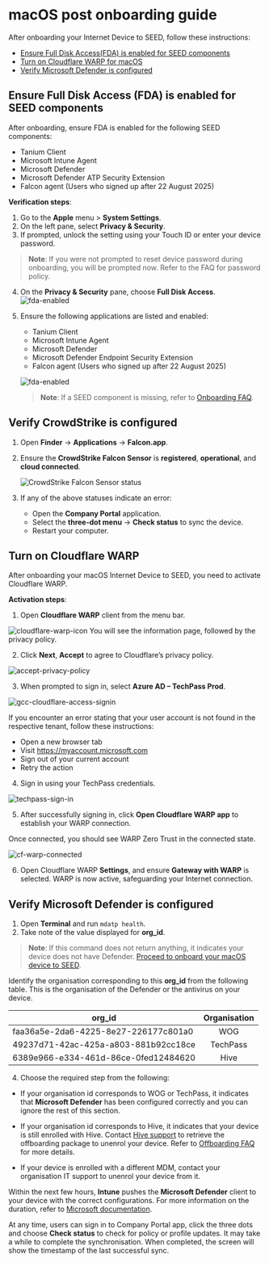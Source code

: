 # macOS post onboarding guide

After onboarding your Internet Device to SEED, follow these instructions:

- [Ensure Full Disk Access(FDA) is enabled for SEED components](#ensure-full-disk-accessfda-is-enabled-for-seed-components)
- [Turn on Cloudflare WARP for macOS](#turn-on-cloudflare-warp-for-macos)
- [Verify Microsoft Defender is configured](verify-microsoft-defender-is-configured)

## Ensure Full Disk Access (FDA) is enabled for SEED components

After onboarding, ensure FDA is enabled for the following SEED components:

- Tanium Client
- Microsoft Intune Agent
- Microsoft Defender
- Microsoft Defender ATP Security Extension 
- Falcon agent (Users who signed up after 22 August 2025)

**Verification steps**:

1. Go to the **Apple** menu > **System Settings**.  
2. On the left pane, select **Privacy & Security**.
3. If prompted, unlock the setting using your Touch ID or enter your device password.

> **Note**: If you were not prompted to reset device password during onboarding, you will be prompted now. Refer to the FAQ for password policy.

4. On the **Privacy & Security** pane, choose **Full Disk Access**.
  ![fda-enabled](../images/macosimage-1.png)

5. Ensure the following applications are listed and enabled:

    - Tanium Client
    - Microsoft Intune Agent
    - Microsoft Defender
    - Microsoft Defender Endpoint Security Extension
    - Falcon agent (Users who signed up after 22 August 2025)


    ![fda-enabled](../images/macosimage-2.png)

    >**Note**: If a SEED component is missing, refer to [Onboarding FAQ](/faqs/onboarding-faq).

## Verify CrowdStrike is configured

1. Open **Finder** → **Applications** → **Falcon.app**.
2. Ensure the **CrowdStrike Falcon Sensor** is **registered**, **operational**, and **cloud connected**.  

   ![CrowdStrike Falcon Sensor status](macosimage-3.png)

3. If any of the above statuses indicate an error:
   - Open the **Company Portal** application.
   - Select the **three-dot menu** → **Check status** to sync the device.
   - Restart your computer.
   
## Turn on Cloudflare WARP

After onboarding your macOS Internet Device to SEED, you need to activate Cloudflare WARP.

**Activation steps**:

1. Open **Cloudflare WARP** client from the menu bar.

  ![cloudflare-warp-icon](../images/onboarding-for-macos/cloudflare-icon.png) 
  You will see the information page, followed by the privacy policy.

2. Click **Next**, **Accept** to agree to Cloudflare’s privacy policy.

  ![accept-privacy-policy](../images/cloudflare-warp-macos/accept-privacy-policy.png)

3. When prompted to sign in, select **Azure AD – TechPass Prod**.

  ![gcc-cloudflare-access-signin](../images/cloudflare-warp-macos/gcc-cloudflare-access-signin.png ':size=50%')
  
  If you encounter an error stating that your user account is not found in the respective tenant, follow these instructions:

  - Open a new browser tab
  - Visit https://myaccount.microsoft.com
  - Sign out of your current account
  - Retry the action

4. Sign in using your TechPass credentials.

  ![techpass-sign-in](../images/cloudflare-warp-macos/techpass-sign-in.png ':size=50%')

5. After successfully signing in, click **Open Cloudflare WARP app** to establish your WARP connection.

Once connected, you should see WARP Zero Trust in the connected state.
  
  ![cf-warp-connected](../images/cloud-flare-connected.png ':size=50%')

6. Open Cloudflare WARP **Settings**, and ensure **Gateway with WARP** is selected. WARP is now active, safeguarding your Internet connection.

## Verify Microsoft Defender is configured

1. Open **Terminal** and run `mdatp health`.
2. Take note of the value displayed for **org_id**.

> **Note**: If this command does not return anything, it indicates your device does not have Defender. [Proceed to onboard your macOS device to SEED](/onboard-device/identify-onboarding-persona).

Identify the organisation corresponding to this **org_id** from the following table. This is the organisation of the Defender or the antivirus on your device.

| org_id  | Organisation |
| ------------- |:-------------:|
| faa36a5e-2da6-4225-8e27-226177c801a0      | WOG     |
| 49237d71-42ac-425a-a803-881b92cc18ce  | TechPass    |
| 6389e966-e334-461d-86ce-0fed12484620      | Hive    |

4. Choose the required step from the following:

- If your organisation id corresponds to WOG or TechPass, it indicates that **Microsoft Defender** has been configured correctly and you can ignore the rest of this section.

- If your organisation id corresponds to Hive, it indicates that your device is still enrolled with Hive. Contact [Hive support](mailto:GDS_DEN@hive.gov.sg) to retrieve the offboarding package to unenrol your device. Refer to [Offboarding FAQ](faq/offboarding-faq.md) for more details.
    
 - If your device is enrolled with a different MDM, contact your organisation IT support to unenrol your device from it.

Within the next few hours, **Intune** pushes the **Microsoft Defender** client to your device with the correct configurations. For more information on the duration, refer to [Microsoft documentation](https://docs.microsoft.com/en-us/mem/intune/configuration/device-profile-troubleshoot#how-long-does-it-take-for-devices-to-get-a-policy-profile-or-app-after-they-are-assigned).

At any time, users can sign in to Company Portal app, click the three dots and choose **Check status** to check for policy or profile updates. It may take a while to complete the synchronisation. When completed, the screen will show the timestamp of the last successful sync.
